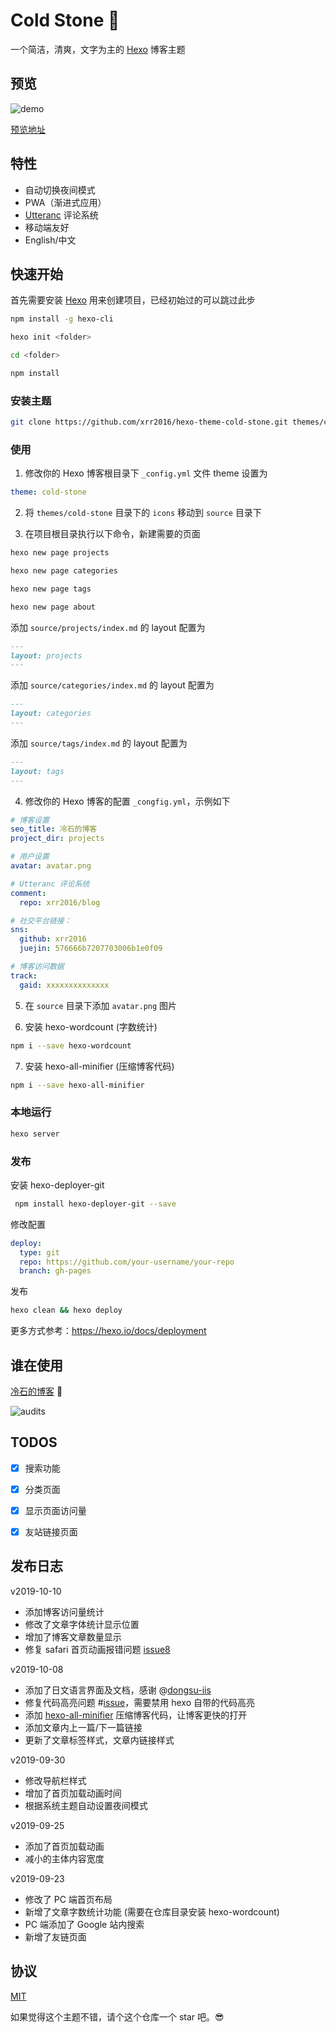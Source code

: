 # Cold Stone :tada:

一个简洁，清爽，文字为主的 [Hexo](https://hexo.io/zh-cn) 博客主题

## 预览

![demo](images/demo.gif)

[预览地址](https://coldstone.fun)

## 特性

- 自动切换夜间模式
- PWA（渐进式应用）
- [Utteranc](https://utteranc.es/) 评论系统
- 移动端友好
- English/中文

## 快速开始

首先需要安装 [Hexo](https://hexo.io) 用来创建项目，已经初始过的可以跳过此步

```sh
npm install -g hexo-cli

hexo init <folder>

cd <folder>

npm install
```

### 安装主题

```sh
git clone https://github.com/xrr2016/hexo-theme-cold-stone.git themes/cold-stone --depth 1
```

### 使用

1. 修改你的 Hexo 博客根目录下 `_config.yml` 文件 theme 设置为

```yml
theme: cold-stone
```

2. 将 `themes/cold-stone` 目录下的 `icons` 移动到 `source` 目录下

3. 在项目根目录执行以下命令，新建需要的页面

```sh
hexo new page projects

hexo new page categories

hexo new page tags

hexo new page about
```

添加 `source/projects/index.md` 的 layout 配置为

```md
---
layout: projects
---
```

添加 `source/categories/index.md` 的 layout 配置为

```md
---
layout: categories
---
```

添加 `source/tags/index.md` 的 layout 配置为

```md
---
layout: tags
---
```

4. 修改你的 Hexo 博客的配置 `_congfig.yml`，示例如下

```yml
# 博客设置
seo_title: 冷石的博客
project_dir: projects

# 用户设置
avatar: avatar.png

# Utteranc 评论系统
comment:
  repo: xrr2016/blog

# 社交平台链接：
sns:
  github: xrr2016
  juejin: 576666b7207703006b1e0f09

# 博客访问数据
track:
  gaid: xxxxxxxxxxxxxx
```

5. 在 `source` 目录下添加 `avatar.png` 图片

6. 安装 hexo-wordcount (字数统计)

```sh
npm i --save hexo-wordcount
```

7. 安装 hexo-all-minifier (压缩博客代码)

```sh
npm i --save hexo-all-minifier
```

### 本地运行

```sh
hexo server
```

### 发布

安装 hexo-deployer-git

```sh
 npm install hexo-deployer-git --save
```

修改配置

```yml
deploy:
  type: git
  repo: https://github.com/your-username/your-repo
  branch: gh-pages
```

发布

```sh
hexo clean && hexo deploy
```

更多方式参考：https://hexo.io/docs/deployment

## 谁在使用

[冷石的博客](https://coldstone.fun) 💯

![audits](images/audits.gif)

## TODOS

- [x] 搜索功能

- [x] 分类页面

- [x] 显示页面访问量

- [x] 友站链接页面

## 发布日志

v2019-10-10

- 添加博客访问量统计
- 修改了文章字体统计显示位置
- 增加了博客文章数量显示
- 修复 safari 首页动画报错问题 [issue8](https://github.com/xrr2016/hexo-theme-cold-stone/issues/8)

v2019-10-08

- 添加了日文语言界面及文档，感谢 @[dongsu-iis](https://github.com/dongsu-iis)
- 修复代码高亮问题 #[issue](https://github.com/xrr2016/hexo-theme-cold-stone/issues/7)，需要禁用 hexo 自带的代码高亮
- 添加 [hexo-all-minifier](https://github.com/chenzhutian/hexo-all-minifier#readme) 压缩博客代码，让博客更快的打开
- 添加文章内上一篇/下一篇链接
- 更新了文章标签样式，文章内链接样式

v2019-09-30

- 修改导航栏样式
- 增加了首页加载动画时间
- 根据系统主题自动设置夜间模式

v2019-09-25

- 添加了首页加载动画
- 减小的主体内容宽度

v2019-09-23

- 修改了 PC 端首页布局
- 新增了文章字数统计功能 (需要在仓库目录安装 hexo-wordcount)
- PC 端添加了 Google 站内搜索
- 新增了友链页面

## 协议

[MIT](LICENSE)

如果觉得这个主题不错，请个这个仓库一个 star 吧。😎
